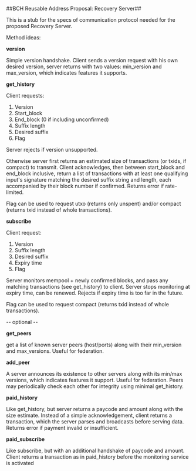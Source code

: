 ##BCH Reusable Address Proposal: Recovery Server##

This is a stub for the specs of communication protocol needed for the proposed Recovery Server.

Method ideas:

**version** 

Simple version handshake. Client sends a version request with his own desired version, server returns with two values: min_version and max_version, which indicates features it supports. 

**get_history**

Client requests: 

1. Version
2. Start_block 
3. End_block (0 if including unconfirmed)
4. Suffix length
5. Desired suffix
6. Flag

Server rejects if version unsupported. 

Otherwise server first returns an estimated size of transactions (or txids, if compact) to transmit. Client acknowledges, then between start_block and end_block inclusive, return a list of transactions with at least one qualifying input's signature matching the desired suffix string and length, each accompanied by their block number if confirmed. Returns error if rate-limited.

Flag can be used to request utxo (returns only unspent) and/or compact (returns txid instead of whole transactions).

**subscribe**

Client request: 

1. Version
2. Suffix length
3. Desired suffix
4. Expiry time
5. Flag

Server monitors mempool + newly confirmed blocks, and pass any matching transactions (see get_history) to client. Server stops monitoring at expiry time, can be renewed. Rejects if expiry time is too far in the future. 

Flag can be used to request compact (returns txid instead of whole transactions). 

-- optional --

**get_peers** 

get a list of known server peers (host/ports) along with their min_version and max_versions. Useful for federation. 

**add_peer** 

A server announces its existence to other servers along with its min/max versions, which indicates features it support. Useful for federation. Peers may periodically check each other for integrity using minimal get_history. 

**paid_history** 

Like get_history, but server returns a paycode and amount along with the size estimate. Instead of a simple acknowledgement, client returns a transaction, which the server parses and broadcasts before serving data. Returns error if payment invalid or insufficient.

**paid_subscribe**

Like subscribe, but with an additional handshake of paycode and amount. Client returns a transaction as in paid_history before the monitoring service is activated

